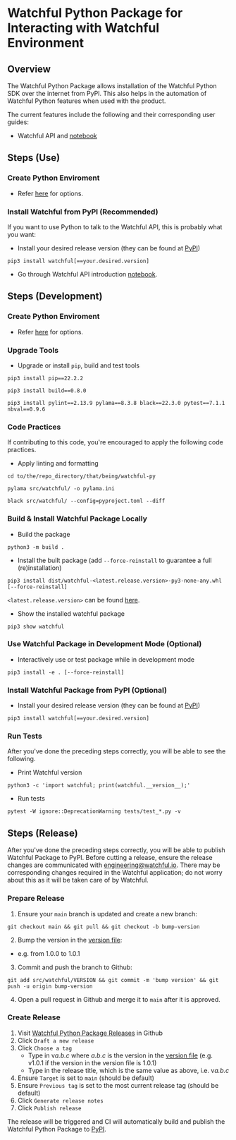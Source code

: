 # Watchful Python Package for Interacting with Watchful Environment

## Overview
The Watchful Python Package allows installation of the Watchful Python SDK over the internet from PyPI. This also helps in the automation of Watchful Python features when used with the product. 

The current features include the following and their corresponding user guides:
- Watchful API and [notebook](https://github.com/Watchfulio/watchful-py/blob/main/examples/api_intro.ipynb)
<!---
- [Data Enrichment](https://github.com/Watchfulio/watchful-py/blob/main/examples/README.md) and [notebook](https://github.com/Watchfulio/watchful-py/blob/main/examples/enrichment_intro.ipynb)
--->

## Steps (Use)

### Create Python Enviroment
- Refer [here](https://github.com/Watchfulio/watchful-py/blob/main/README_PY_ENV.md) for options.

### Install Watchful from PyPI (Recommended)
If you want to use Python to talk to the Watchful API, this is probably what you want:

- Install your desired release version (they can be found at [PyPI](https://pypi.org/project/watchful/))
```command
pip3 install watchful[==your.desired.version]
```
- Go through Watchful API introduction [notebook](https://github.com/Watchfulio/watchful-py/blob/main/examples/api_intro.ipynb).

## Steps (Development)

### Create Python Enviroment
- Refer [here](https://github.com/Watchfulio/watchful-py/blob/main/README_PY_ENV.md) for options.

### Upgrade Tools
- Upgrade or install `pip`, build and test tools
```command
pip3 install pip==22.2.2
```
```command
pip3 install build==0.8.0
```
```command
pip3 install pylint==2.13.9 pylama==8.3.8 black==22.3.0 pytest==7.1.1 nbval==0.9.6
```

### Code Practices
If contributing to this code, you're encouraged to apply the following code practices.
- Apply linting and formatting
```command
cd to/the/repo_directory/that/being/watchful-py
```
```command
pylama src/watchful/ -o pylama.ini
```
```command
black src/watchful/ --config=pyproject.toml --diff
```

### Build & Install Watchful Package Locally
- Build the package
```command
python3 -m build .
```
- Install the built package (add `--force-reinstall` to guarantee a full (re)installation)
```command
pip3 install dist/watchful-<latest.release.version>-py3-none-any.whl [--force-reinstall]
```
`<latest.release.version>` can be found [here](./src/watchful/VERSION).
- Show the installed watchful package
```command
pip3 show watchful
```

### Use Watchful Package in Development Mode (Optional)
- Interactively use or test package while in development mode
```command
pip3 install -e . [--force-reinstall]
```

### Install Watchful Package from PyPI (Optional)
- Install your desired release version (they can be found at [PyPI](https://pypi.org/project/watchful/))
```command
pip3 install watchful[==your.desired.version]
```

### Run Tests
After you've done the preceding steps correctly, you will be able to see the following.
- Print Watchful version
```command
python3 -c 'import watchful; print(watchful.__version__);'
```
- Run tests
```command
pytest -W ignore::DeprecationWarning tests/test_*.py -v
```

## Steps (Release)
After you've done the preceding steps correctly, you will be able to publish Watchful Package to PyPI. Before cutting a release, ensure the release changes are communicated with engineering@watchful.io. There may be corresponding changes required in the Watchful application; do not worry about this as it will be taken care of by Watchful.

### Prepare Release
1. Ensure your `main` branch is updated and create a new branch:
```command
git checkout main && git pull && git checkout -b bump-version
```
2. Bump the version in the [version file](https://github.com/Watchfulio/watchful-py/blob/main/src/watchful/VERSION):
- e.g. from 1.0.0 to 1.0.1
3. Commit and push the branch to Github:
```command
git add src/watchful/VERSION && git commit -m 'bump version' && git push -u origin bump-version
```
4. Open a pull request in Github and merge it to `main` after it is approved.

### Create Release
1. Visit [Watchful Python Package Releases](https://github.com/Watchfulio/watchful-py/releases) in Github
2. Click `Draft a new release`
3. Click `Choose a tag`
   - Type in v*a.b.c* where _a.b.c_ is the version in the [version file](https://github.com/Watchfulio/watchful-py/blob/main/src/watchful/VERSION) (e.g. v1.0.1 if the version in the version file is 1.0.1)
   - Type in the release title, which is the same value as above, i.e. v*a.b.c*
4. Ensure `Target` is set to `main` (should be default)
5. Ensure `Previous tag` is set to the most current release tag (should be default)
6. Click `Generate release notes`
7. Click `Publish release`

The release will be triggered and CI will automatically build and publish the Watchful Python Package to [PyPI](https://pypi.org/project/watchful/).
